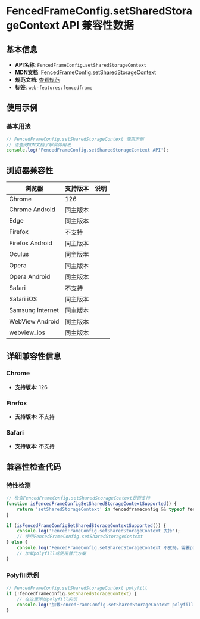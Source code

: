# FencedFrameConfig.setSharedStorageContext API 兼容性数据

## 基本信息

- **API名称**: `FencedFrameConfig.setSharedStorageContext`
- **MDN文档**: [FencedFrameConfig.setSharedStorageContext](https://developer.mozilla.org/docs/Web/API/FencedFrameConfig/setSharedStorageContext)
- **规范文档**: [查看规范](https://wicg.github.io/fenced-frame/#dom-fencedframeconfig-setsharedstoragecontext)
- **标签**: `web-features:fencedframe`

## 使用示例

### 基本用法

```javascript
// FencedFrameConfig.setSharedStorageContext 使用示例
// 请查阅MDN文档了解具体用法
console.log('FencedFrameConfig.setSharedStorageContext API');
```

## 浏览器兼容性

| 浏览器 | 支持版本 | 说明 |
|--------|----------|------|
| Chrome | 126 |  |
| Chrome Android | 同主版本 |  |
| Edge | 同主版本 |  |
| Firefox | 不支持 |  |
| Firefox Android | 同主版本 |  |
| Oculus | 同主版本 |  |
| Opera | 同主版本 |  |
| Opera Android | 同主版本 |  |
| Safari | 不支持 |  |
| Safari iOS | 同主版本 |  |
| Samsung Internet | 同主版本 |  |
| WebView Android | 同主版本 |  |
| webview_ios | 同主版本 |  |

## 详细兼容性信息

### Chrome

- **支持版本**: 126

### Firefox

- **支持版本**: 不支持

### Safari

- **支持版本**: 不支持

## 兼容性检查代码

### 特性检测

```javascript
// 检查FencedFrameConfig.setSharedStorageContext是否支持
function isFencedFrameConfigSetSharedStorageContextSupported() {
    return 'setSharedStorageContext' in fencedframeconfig && typeof fencedframeconfig.setSharedStorageContext === 'function';
}

if (isFencedFrameConfigSetSharedStorageContextSupported()) {
    console.log('FencedFrameConfig.setSharedStorageContext 支持');
    // 使用FencedFrameConfig.setSharedStorageContext
} else {
    console.log('FencedFrameConfig.setSharedStorageContext 不支持，需要polyfill');
    // 加载polyfill或使用替代方案
}
```

### Polyfill示例

```javascript
// FencedFrameConfig.setSharedStorageContext polyfill
if (!fencedframeconfig.setSharedStorageContext) {
    // 在这里添加polyfill实现
    console.log('加载FencedFrameConfig.setSharedStorageContext polyfill');
}
```

